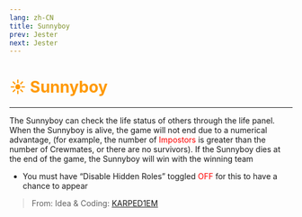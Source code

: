 ```yaml
---
lang: zh-CN
title: Sunnyboy
prev: Jester
next: Jester
---
```


# <font color="#ff9902">☀️ <b>Sunnyboy</b></font> <Badge text="Hidden" type="tip" vertical="middle"/>

***

The Sunnyboy can check the life status of others through the life panel. When the Sunnyboy is alive, the game will not end due to a numerical advantage, (for example, the number of <font color=red>Impostors</font> is greater than the number of Crewmates, or there are no survivors). If the Sunnyboy dies at the end of the game, the Sunnyboy will win with the winning team

- You must have “Disable Hidden Roles” toggled <font color=red>OFF</font> for this to have a chance to appear

> From: Idea & Coding: [KARPED1EM](https://github.com/KARPED1EM)
